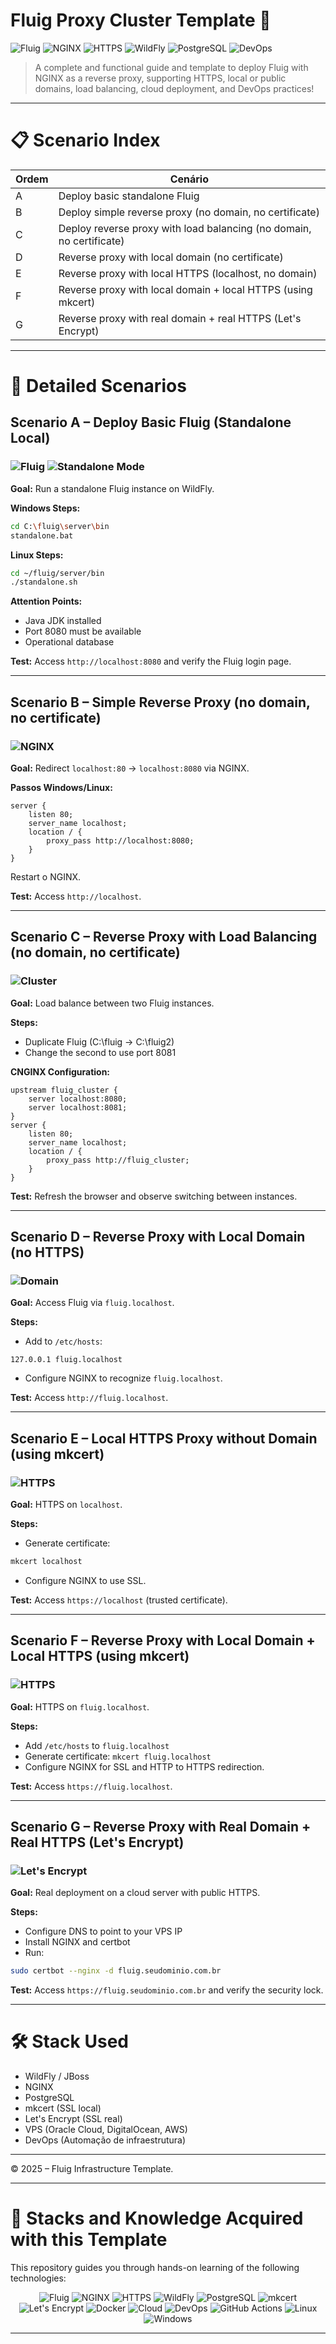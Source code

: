 

# Fluig Proxy Cluster Template 🚀

![Fluig](https://img.shields.io/badge/Platform-Fluig-blue)
![NGINX](https://img.shields.io/badge/Proxy-NGINX-brightgreen)
![HTTPS](https://img.shields.io/badge/HTTPS-Settings-green)
![WildFly](https://img.shields.io/badge/Application%20Server-WildFly-lightgrey)
![PostgreSQL](https://img.shields.io/badge/Database-PostgreSQL-blueviolet)
![DevOps](https://img.shields.io/badge/DevOps-Automation-critical)

> A complete and functional guide and template to deploy Fluig with NGINX as a reverse proxy, supporting HTTPS, local or public domains, load balancing, cloud deployment, and DevOps practices!

---

# 📋 Scenario Index

| Ordem | Cenário |
|------|---------|
| A | Deploy basic standalone Fluig |
| B | Deploy simple reverse proxy (no domain, no certificate) |
| C | Deploy reverse proxy with load balancing (no domain, no certificate) |
| D | Reverse proxy with local domain (no certificate) |
| E | Reverse proxy with local HTTPS (localhost, no domain) |
| F | Reverse proxy with local domain + local HTTPS (using mkcert) |
| G | Reverse proxy with real domain + real HTTPS (Let's Encrypt) |

---

# 📖 Detailed Scenarios

## Scenario A – Deploy Basic Fluig (Standalone Local)

### ![Fluig](https://img.shields.io/badge/Platform-Fluig-blue) ![Standalone Mode](https://img.shields.io/badge/Modo-Standalone-green)

**Goal:** Run a standalone Fluig instance on WildFly.

**Windows Steps:**
```bash
cd C:\fluig\server\bin
standalone.bat
```

**Linux Steps:**
```bash
cd ~/fluig/server/bin
./standalone.sh
```

**Attention Points:**
- Java JDK installed
- Port 8080 must be available
- Operational database

**Test:**
Access `http://localhost:8080` and verify the Fluig login page.

---

## Scenario B – Simple Reverse Proxy (no domain, no certificate)

### ![NGINX](https://img.shields.io/badge/Proxy-NGINX-brightgreen)

**Goal:** Redirect `localhost:80` → `localhost:8080` via NGINX.

**Passos Windows/Linux:**
```nginx
server {
    listen 80;
    server_name localhost;
    location / {
        proxy_pass http://localhost:8080;
    }
}
```
Restart o NGINX.

**Test:**
Access `http://localhost`.

---

## Scenario C – Reverse Proxy with Load Balancing (no domain, no certificate)

### ![Cluster](https://img.shields.io/badge/Cluster-2xFluig-blue)

**Goal:** Load balance between two Fluig instances.

**Steps:**
- Duplicate Fluig (C:\fluig → C:\fluig2)
- Change the second to use port 8081

**CNGINX Configuration:**
```nginx
upstream fluig_cluster {
    server localhost:8080;
    server localhost:8081;
}
server {
    listen 80;
    server_name localhost;
    location / {
        proxy_pass http://fluig_cluster;
    }
}
```

**Test:**
Refresh the browser and observe switching between instances.

---

## Scenario D – Reverse Proxy with Local Domain (no HTTPS)

### ![Domain](https://img.shields.io/badge/Domain-fluig.localhost-blue)

**Goal:** Access Fluig via `fluig.localhost`.

**Steps:**
- Add to `/etc/hosts`:
```
127.0.0.1 fluig.localhost
```
- Configure NGINX to recognize `fluig.localhost`.

**Test:**
Access `http://fluig.localhost`.

---

## Scenario E – Local HTTPS Proxy without Domain (using mkcert)

### ![HTTPS](https://img.shields.io/badge/HTTPS-local-yellow)

**Goal:** HTTPS on `localhost`.

**Steps:**
- Generate certificate:
```bash
mkcert localhost
```
- Configure NGINX to use SSL.

**Test:**
Access `https://localhost` (trusted certificate).

---

## Scenario F – Reverse Proxy with Local Domain + Local HTTPS (using mkcert)

### ![HTTPS](https://img.shields.io/badge/HTTPS-local-green)

**Goal:** HTTPS on `fluig.localhost`.

**Steps:**
- Add `/etc/hosts` to `fluig.localhost`
- Generate certificate: `mkcert fluig.localhost`
- Configure NGINX for SSL and HTTP to HTTPS redirection.

**Test:**
Access `https://fluig.localhost`.

---

## Scenario G – Reverse Proxy with Real Domain + Real HTTPS (Let's Encrypt)

### ![Let's Encrypt](https://img.shields.io/badge/SSL-Let's%20Encrypt-success)

**Goal:** Real deployment on a cloud server with public HTTPS.

**Steps:**
- Configure DNS to point to your VPS IP
- Install NGINX and certbot
- Run:
```bash
sudo certbot --nginx -d fluig.seudominio.com.br
```

**Test:**
Access `https://fluig.seudominio.com.br` and verify the security lock.

---

# 🛠️ Stack Used

- WildFly / JBoss
- NGINX
- PostgreSQL
- mkcert (SSL local)
- Let's Encrypt (SSL real)
- VPS (Oracle Cloud, DigitalOcean, AWS)
- DevOps (Automação de infraestrutura)

---

© 2025 – Fluig Infrastructure Template.

---

# 🎯 Stacks and Knowledge Acquired with this Template

This repository guides you through hands-on learning of the following technologies:

<div align="center">

![Fluig](https://img.shields.io/badge/Platform-Fluig-blue)
![NGINX](https://img.shields.io/badge/Proxy-Reverse-brightgreen)
![HTTPS](https://img.shields.io/badge/HTTPS-Settings-green)
![WildFly](https://img.shields.io/badge/Application%20Server-WildFly-lightgrey)
![PostgreSQL](https://img.shields.io/badge/Database-PostgreSQL-blueviolet)
![mkcert](https://img.shields.io/badge/Local-Certificates-yellow)
![Let's Encrypt](https://img.shields.io/badge/Public-SSl-success)
![Docker](https://img.shields.io/badge/Containerization-Docker-informational)
![Cloud](https://img.shields.io/badge/Cloud-Deploy-lightblue)
![DevOps](https://img.shields.io/badge/DevOps-CI/CD-critical)
![GitHub Actions](https://img.shields.io/badge/CI/CD-GitHub_Actions-blue)
![Linux](https://img.shields.io/badge/OS-Linux-important)
![Windows](https://img.shields.io/badge/OS-Windows-brightgreen)

</div>

---

